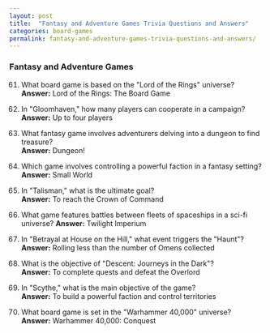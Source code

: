 ```yaml
---
layout: post
title:  "Fantasy and Adventure Games Trivia Questions and Answers"
categories: board-games
permalink: fantasy-and-adventure-games-trivia-questions-and-answers/
---
```



### Fantasy and Adventure Games
61. What board game is based on the "Lord of the Rings" universe?  
    **Answer:** Lord of the Rings: The Board Game

62. In "Gloomhaven," how many players can cooperate in a campaign?  
    **Answer:** Up to four players

63. What fantasy game involves adventurers delving into a dungeon to find treasure?  
    **Answer:** Dungeon!

64. Which game involves controlling a powerful faction in a fantasy setting?  
    **Answer:** Small World

65. In "Talisman," what is the ultimate goal?  
    **Answer:** To reach the Crown of Command

66. What game features battles between fleets of spaceships in a sci-fi universe?
    **Answer:** Twilight Imperium

67. In "Betrayal at House on the Hill," what event triggers the "Haunt"?  
    **Answer:** Rolling less than the number of Omens collected

68. What is the objective of "Descent: Journeys in the Dark"?  
    **Answer:** To complete quests and defeat the Overlord

69. In "Scythe," what is the main objective of the game?  
    **Answer:** To build a powerful faction and control territories

70. What board game is set in the "Warhammer 40,000" universe?  
    **Answer:** Warhammer 40,000: Conquest

